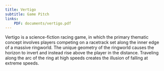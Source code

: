 ```yaml
---
title: Vertigo
subtitle: Game Pitch
links:
    PDF: documents/vertigo.pdf
---
```

Vertigo is a science-fiction racing game, in which the primary thematic concept involves players competing on a racetrack set along the inner edge of a massive ringworld. The unique geometry of the ringworld causes the horizon to invert and instead rise above the player in the distance.  Traveling along the arc of the ring at high speeds creates the illusion of falling at extreme speeds.
